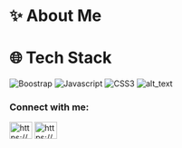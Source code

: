 # ✨ About Me

# 🌐 Tech Stack
![Boostrap](https://img.shields.io/badge/Bootstrap-purple)
![Javascript](https://img.shields.io/badge/Javascript-yellow)
![CSS3](https://img.shields.io/badge/CSS3-cyan)
![alt_text](https://img.shields.io/badge/:badgeContent?style=flat&logo=appveyor&logoColor=violet&logoSize=auto&label=healthiness&labelColor=abcdef&color=fedcba&cacheSeconds=3600&link=%3Cobject%3E
)


<h3 align="left">Connect with me:</h3>
<p align="left">
<a href="https://dev.to/https://dev.to/" target="blank"><img align="center" src="https://raw.githubusercontent.com/rahuldkjain/github-profile-readme-generator/master/src/images/icons/Social/devto.svg" alt="https://dev.to/" height="30" width="40" /></a>
<a href="https://instagram.com/https://www.instagram.com/brayone_xv/?__pwa=1" target="blank"><img align="center" src="https://raw.githubusercontent.com/rahuldkjain/github-profile-readme-generator/master/src/images/icons/Social/instagram.svg" alt="https://www.instagram.com/brayone_xv/?__pwa=1" height="30" width="40" /></a>
</p>
